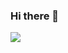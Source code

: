 ### Hi there 👋

<a href="https://profile.intra.42.fr/users/sanghan" target="_blank"><img src="https://img.shields.io/badge/label-FFFFFF?style=plastic&logo=42&logoColor=000000"/></a>

<!--
**gtd9511/gtd9511** is a ✨ _special_ ✨ repository because its `README.md` (this file) appears on your GitHub profile.

Here are some ideas to get you started:

- 🔭 I’m currently working on ...
- 🌱 I’m currently learning ...
- 👯 I’m looking to collaborate on ...
- 🤔 I’m looking for help with ...
- 💬 Ask me about ...
- 📫 How to reach me: ...
- 😄 Pronouns: ...
- ⚡ Fun fact: ...
-->
